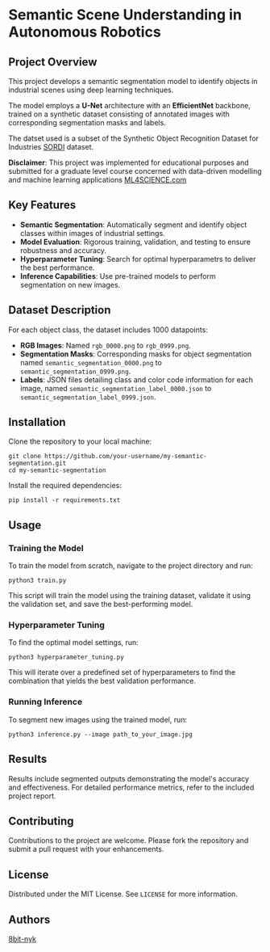 # Semantic Scene Understanding in Autonomous Robotics

## Project Overview
This project develops a semantic segmentation model to identify objects in industrial scenes using deep learning techniques. 

The model employs a **U-Net** architecture with an **EfficientNet** backbone, trained on a synthetic dataset consisting of annotated images with corresponding segmentation masks and labels.

The datset used is a subset of the Synthetic Object Recognition Dataset for Industries [SORDI](https://sordi.ai/) dataset.

__Disclaimer__: This project was implemented for educational purposes and submitted for a graduate level course concerned with data-driven modelling and machine learning applications [ML4SCIENCE.com](https://www.ml4science.com/)


## Key Features
- **Semantic Segmentation**: Automatically segment and identify object classes within images of industrial settings.
- **Model Evaluation**: Rigorous training, validation, and testing to ensure robustness and accuracy.
- **Hyperparameter Tuning**: Search for optimal hyperparametrs to deliver the best performance.
- **Inference Capabilities**: Use pre-trained models to perform segmentation on new images.

## Dataset Description
For each object class, the dataset includes 1000 datapoints:
- **RGB Images**: Named `rgb_0000.png` to `rgb_0999.png`.
- **Segmentation Masks**: Corresponding masks for object segmentation named `semantic_segmentation_0000.png` to `semantic_segmentation_0999.png`.
- **Labels**: JSON files detailing class and color code information for each image, named `semantic_segmentation_label_0000.json` to `semantic_segmentation_label_0999.json`.

## Installation

Clone the repository to your local machine:
```
git clone https://github.com/your-username/my-semantic-segmentation.git
cd my-semantic-segmentation
```

Install the required dependencies:
```
pip install -r requirements.txt
```

## Usage

### Training the Model
To train the model from scratch, navigate to the project directory and run:
```
python3 train.py
```
This script will train the model using the training dataset, validate it using the validation set, and save the best-performing model.

### Hyperparameter Tuning
To find the optimal model settings, run:
```
python3 hyperparameter_tuning.py
```
This will iterate over a predefined set of hyperparameters to find the combination that yields the best validation performance.

### Running Inference
To segment new images using the trained model, run:
```
python3 inference.py --image path_to_your_image.jpg
```

## Results
Results include segmented outputs demonstrating the model's accuracy and effectiveness. For detailed performance metrics, refer to the included project report.

## Contributing
Contributions to the project are welcome. Please fork the repository and submit a pull request with your enhancements.

## License
Distributed under the MIT License. See `LICENSE` for more information.

## Authors
[8bit-nyk](https://github.com/8bit-nyk)



